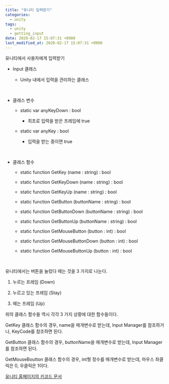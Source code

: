 ```yaml
---
title: "유니티 입력받기"
categories:
  - unity
tags:
  - unity
  - getting_input
date: 2020-02-17 15:07:31 +0900
last_modified_at: 2020-02-17 15:07:31 +0900
---
```


유니티에서 사용자에게 입력받기

- Input 클래스

  - Unity 내에서 입력을 관리하는 클래스

<br>

- 클래스 변수

  - static var anyKeyDown : bool

    - 최초로 입력을 받은 프레임에 true

  - static var anyKey : bool

    - 입력을 받는 중이면 true

<br>

- 클래스 함수

  - static function GetKey (name : string) : bool

  - static function GetKeyDown (name : string) : bool

  - static function GetKeyUp (name : string) : bool

  - static function GetButton (buttonName : string) : bool

  - static function GetButtonDown (buttonName : string) : bool

  - static function GetButtonUp (buttonName : string) : bool

  - static function GetMouseButton (button : int) : bool

  - static function GetMouseButtonDown (button : int) : bool

  - static function GetMouseButtonUp (button : int) : bool

<br>

유니티에서는 버튼을 눌렀다 떼는 것을 3 가지로 나눈다.

1. 누르는 프레임 (Down)

2. 누르고 있는 프레임 (Stay)

3. 떼는 프레임 (Up)

위의 클래스 함수들 역시 각각 3 가지 상황에 대한 함수들이다.

GetKey 클래스 함수의 경우, name을 매개변수로 받는데, Input Manager를 참조하거나, KeyCode를 참조하면 된다.

GetButton 클래스 함수의 경우, buttonName을 매개변수로 받는데, Input Manager를 참조하면 된다.

GetMouseBoutton 클래스 함수의 경우, int형 정수를 매개변수로 받는데, 마우스 좌클릭은 0, 우클릭은 1이다.


[유니티 홈페이지의 키코드 문서](https://docs.unity3d.com/kr/530/ScriptReference/KeyCode.html)
